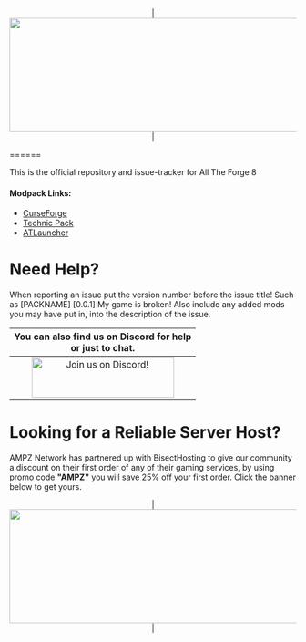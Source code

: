 <p align="center">
| <img src="https://www.bisecthosting.com/images/CF/All_The_Forge_8/BH_ATF8_Header.png" alt="Get your server today!"  width="1920" height="200"></a>|
</p>
======

This is the official repository and issue-tracker for All The Forge 8
    
#### Modpack Links: 
+ [CurseForge](https://www.curseforge.com/minecraft/modpacks/all-the-forge-8) 
+ [Technic Pack](https://www.technicpack.net/modpack/all-the-forge-8.1896428)
+ [ATLauncher](https://atlauncher.com/pack/AllTheForge8)
  
Need Help?
======
When reporting an issue put the version number before the issue title! Such as [PACKNAME] [0.0.1] My game is broken! Also include any added mods you may have put in, into the description of the issue. 
 

|You can also find us on Discord for help<br>or just to chat.|
|:------------:|
|<a href="https://discord.gg/enrpMDd"><img src="https://discord.com/assets/ff41b628a47ef3141164bfedb04fb220.png" alt="Join us on Discord!"  width="250" height="70"></a>|

Looking for a Reliable Server Host?
======
AMPZ Network has partnered up with BisectHosting to give our community a discount on their first order of any of their gaming services, by using promo code **"AMPZ"** you will save 25% off your first order. Click the banner below to get yours. 

<p align="center">
| <a href="https://bisecthosting.com/AMPZ"><img src="https://www.bisecthosting.com/images/CF/All_The_Forge_8/BH_ATF8_PromoCard.png" alt="Get your server today!"  width="1920" height="200"></a>|
</p>
